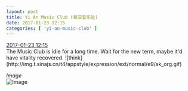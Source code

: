```yaml
---
layout: post
title: Yi An Music Club (易安音乐社)
date: 2017-01-23 12:15
categories: [ 'yi-an-music-club' ]
---
```


<div class="weibo-info">
  <a href="http://weibo.com/6094546964/Es8p7zAsY">2017-01-23 12:15</a>
</div>
The Music Club is idle for a long time. Wait for the new term, maybe it'd have vitality recovered. ![think](http://img.t.sinajs.cn/t4/appstyle/expression/ext/normal/e9/sk_org.gif)

<!-- more -->

*Image*  
![Image](https://wx4.sinaimg.cn/mw690/006Es64Agy1fc0fwz6m91j30rs0fn427.jpg)
